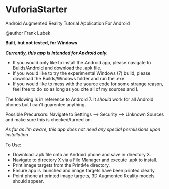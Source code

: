 # VuforiaStarter
Android Augmented Reality Tutorial Application For Android

@author Frank Lubek
  
**Built, but not tested, for Windows**

***Currently, this app is intended for Android only.***

* If you would only like to install the Android app, please navigate to Builds/Android and download the .apk file.
* If you would like to try the experimental Windows (7) build, please download the Builds/Windows folder and run the .exe.
* If you would like to mess with the source code for some strange reason, feel free to do so as long as you cite all of my sources and I.

The following is in reference to Android 7. It *should* work for all Android phones but I can't guarentee anything.

Possible Precursors:
Navigate to Settings --> Security --> Unknown Sources and make sure this is checked/turned on.

*As far as I'm aware, this app does not need any special permissions upon installation*

To Use:
  * Download .apk file onto an Android phone and save in directory X.
  * Navigate to directory X via a File Manager and execute .apk to install.
  * Print image targets from the PrintMe directory.
  * Ensure app is launched and image targets have been printed clearly.
  * Point phone at printed image targets, 3D Augmented Reality models should appear.
  
